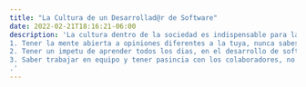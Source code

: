 ```yaml
---
title: "La Cultura de un Desarrollad@r de Software"
date: 2022-02-21T18:16:21-06:00
description: 'La cultura dentro de la sociedad es indispensable para la interracion de los sujetos pertenencientes a esta, la sociedad del desarrollo de software tambien tiene cirta cultura para sus interracciones, ideas, emociones y maneras de comunicacion. Para mi los aspectos mas importantes dentro de un desarrollador web que se encuentre dentro de esta sociedad son: 
1. Tener la mente abierta a opiniones diferentes a la tuya, nunca sabes cuando puedes descubrir una nueva forma de hacer las cosas.
2. Tener un impetu de aprender todos los dias, en el desarrollo de software cada dia se crean cosas nuevas, todo cambia.
3. Saber trabajar en equipo y tener pasincia con los colaboradores, no todos piensan igual ya que las experiencias de cada uno, sus vivencias y su entorno es diferente al tuyo, no te estreses.
.'
---
```



